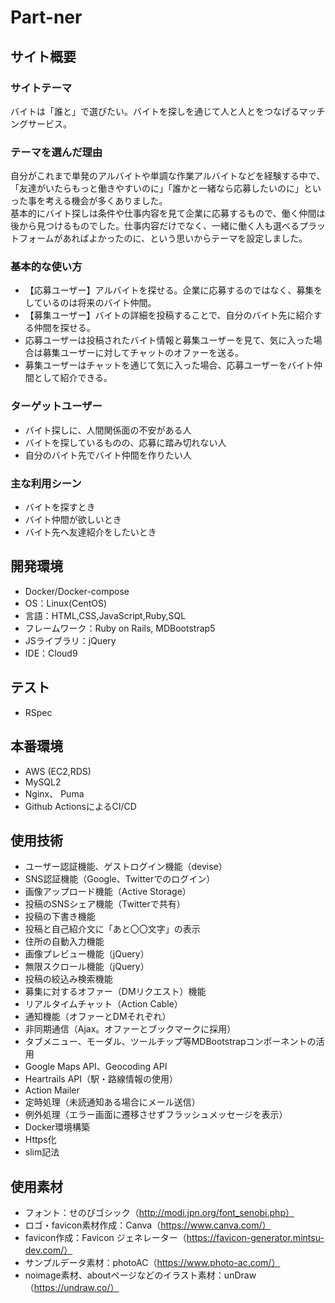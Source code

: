 # Part-ner

## サイト概要
### サイトテーマ
バイトは「誰と」で選びたい。バイトを探しを通じて人と人とをつなげるマッチングサービス。


### テーマを選んだ理由
自分がこれまで単発のアルバイトや単調な作業アルバイトなどを経験する中で、「友達がいたらもっと働きやすいのに」「誰かと一緒なら応募したいのに」といった事を考える機会が多くありました。<br>
基本的にバイト探しは条件や仕事内容を見て企業に応募するもので、働く仲間は後から見つけるものでした。仕事内容だけでなく、一緒に働く人も選べるプラットフォームがあればよかったのに、という思いからテーマを設定しました。

### 基本的な使い方
* 【応募ユーザー】アルバイトを探せる。企業に応募するのではなく、募集をしているのは将来のバイト仲間。
* 【募集ユーザー】バイトの詳細を投稿することで、自分のバイト先に紹介する仲間を探せる。
* 応募ユーザーは投稿されたバイト情報と募集ユーザーを見て、気に入った場合は募集ユーザーに対してチャットのオファーを送る。
* 募集ユーザーはチャットを通じて気に入った場合、応募ユーザーをバイト仲間として紹介できる。

### ターゲットユーザー
* バイト探しに、人間関係面の不安がある人
* バイトを探しているものの、応募に踏み切れない人
* 自分のバイト先でバイト仲間を作りたい人

### 主な利用シーン
* バイトを探すとき
* バイト仲間が欲しいとき
* バイト先へ友達紹介をしたいとき

## 開発環境
- Docker/Docker-compose
- OS：Linux(CentOS)
- 言語：HTML,CSS,JavaScript,Ruby,SQL
- フレームワーク：Ruby on Rails, MDBootstrap5
- JSライブラリ：jQuery
- IDE：Cloud9

## テスト
- RSpec

## 本番環境
- AWS (EC2,RDS)
- MySQL2
- Nginx、 Puma
- Github ActionsによるCI/CD

## 使用技術
- ユーザー認証機能、ゲストログイン機能（devise）
- SNS認証機能（Google、Twitterでのログイン）
- 画像アップロード機能（Active Storage）
- 投稿のSNSシェア機能（Twitterで共有）
- 投稿の下書き機能
- 投稿と自己紹介文に「あと〇〇文字」の表示
- 住所の自動入力機能
- 画像プレビュー機能（jQuery）
- 無限スクロール機能（jQuery）
- 投稿の絞込み検索機能
- 募集に対するオファー（DMリクエスト）機能
- リアルタイムチャット（Action Cable）
- 通知機能（オファーとDMそれぞれ）
- 非同期通信（Ajax。オファーとブックマークに採用）
- タブメニュー、モーダル、ツールチップ等MDBootstrapコンポーネントの活用
- Google Maps API、Geocoding API
- Heartrails API（駅・路線情報の使用）
- Action Mailer
- 定時処理（未読通知ある場合にメール送信）
- 例外処理（エラー画面に遷移させずフラッシュメッセージを表示）
- Docker環境構築
- Https化
- slim記法

## 使用素材
- フォント：せのびゴシック（http://modi.jpn.org/font_senobi.php）
- ロゴ・favicon素材作成：Canva（https://www.canva.com/）
- favicon作成：Favicon ジェネレーター（https://favicon-generator.mintsu-dev.com/）
- サンプルデータ素材：photoAC（https://www.photo-ac.com/）
- noimage素材、aboutページなどのイラスト素材：unDraw（https://undraw.co/）
